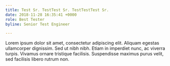 ```yaml
---
title: Test Sr. TestTest Sr. TestTestTest Sr.
date: 2018-11-28 16:35:41 +0000
role: Best Tester
byline: Senior Test Engineer

---
```

Lorem ipsum dolor sit amet, consectetur adipiscing elit. Aliquam egestas ullamcorper dignissim. Sed ut nibh nibh. Etiam in imperdiet nunc, ac viverra turpis. Vivamus ornare tristique facilisis. Suspendisse maximus purus velit, sed facilisis libero rutrum non.
